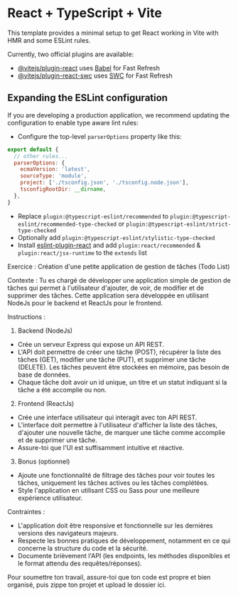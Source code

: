 # React + TypeScript + Vite

This template provides a minimal setup to get React working in Vite with HMR and some ESLint rules.

Currently, two official plugins are available:

- [@vitejs/plugin-react](https://github.com/vitejs/vite-plugin-react/blob/main/packages/plugin-react/README.md) uses [Babel](https://babeljs.io/) for Fast Refresh
- [@vitejs/plugin-react-swc](https://github.com/vitejs/vite-plugin-react-swc) uses [SWC](https://swc.rs/) for Fast Refresh

## Expanding the ESLint configuration

If you are developing a production application, we recommend updating the configuration to enable type aware lint rules:

- Configure the top-level `parserOptions` property like this:

```js
export default {
  // other rules...
  parserOptions: {
    ecmaVersion: 'latest',
    sourceType: 'module',
    project: ['./tsconfig.json', './tsconfig.node.json'],
    tsconfigRootDir: __dirname,
  },
}
```

- Replace `plugin:@typescript-eslint/recommended` to `plugin:@typescript-eslint/recommended-type-checked` or `plugin:@typescript-eslint/strict-type-checked`
- Optionally add `plugin:@typescript-eslint/stylistic-type-checked`
- Install [eslint-plugin-react](https://github.com/jsx-eslint/eslint-plugin-react) and add `plugin:react/recommended` & `plugin:react/jsx-runtime` to the `extends` list


Exercice : Création d'une petite application de gestion de tâches (Todo List)

Contexte : 
Tu es chargé de développer une application simple de gestion de tâches qui permet à l'utilisateur d'ajouter, de voir, de modifier et de supprimer des tâches. Cette application sera développée en utilisant NodeJs pour le backend et ReactJs pour le frontend.

Instructions :

1. Backend (NodeJs)
- Crée un serveur Express qui expose un API REST.
- L'API doit permettre de créer une tâche (POST), récupérer la liste des tâches (GET), modifier une tâche (PUT), et supprimer une tâche (DELETE). Les tâches peuvent être stockées en mémoire, pas besoin de base de données.
- Chaque tâche doit avoir un id unique, un titre et un statut indiquant si la tâche a été accomplie ou non.

2. Frontend (ReactJs)
- Crée une interface utilisateur qui interagit avec ton API REST.
- L'interface doit permettre à l'utilisateur d'afficher la liste des tâches, d'ajouter une nouvelle tâche, de marquer une tâche comme accomplie et de supprimer une tâche.
- Assure-toi que l'UI est suffisamment intuitive et réactive.

3. Bonus (optionnel)
- Ajoute une fonctionnalité de filtrage des tâches pour voir toutes les tâches, uniquement les tâches actives ou les tâches complétées.
- Style l'application en utilisant CSS ou Sass pour une meilleure expérience utilisateur.

Contraintes :
- L'application doit être responsive et fonctionnelle sur les dernières versions des navigateurs majeurs.
- Respecte les bonnes pratiques de développement, notamment en ce qui concerne la structure du code et la sécurité.
- Documente brièvement l'API (les endpoints, les méthodes disponibles et le format attendu des requêtes/réponses).

Pour soumettre ton travail, assure-toi que ton code est propre et bien organisé, puis zippe ton projet et upload le dossier ici.